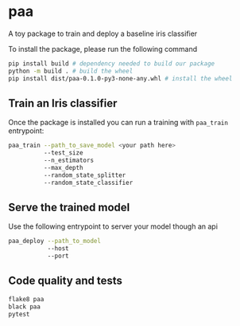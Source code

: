 # paa 

A toy package to train and deploy a baseline iris classifier


To install the package, please run the following command
```bash
pip install build # dependency needed to build our package
python -m build . # build the wheel
pip install dist/paa-0.1.0-py3-none-any.whl # install the wheel
```

## Train an Iris classifier

Once the package is installed you can run a training with ``paa_train`` entrypoint:
```bash
paa_train --path_to_save_model <your path here>
          --test_size
          --n_estimators
          --max_depth
          --random_state_splitter
          --random_state_classifier
```

## Serve the trained model

Use the following entrypoint to server your model though an api
```bash
paa_deploy --path_to_model
           --host
           --port
```

## Code quality and tests

```bash
flake8 paa
black paa
pytest 
```
